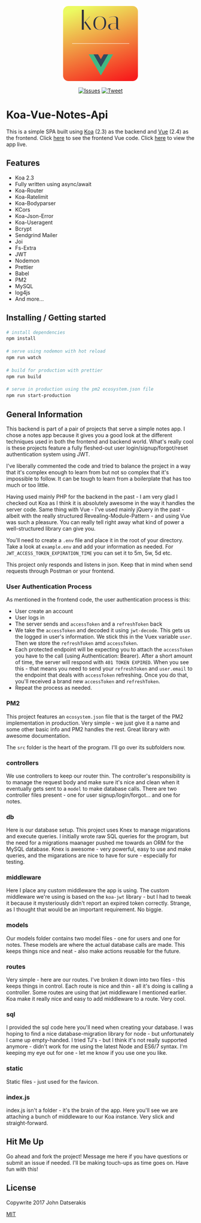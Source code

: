 <p align="center"><a href="https://koa-vue-notes-web.innermonkdesign.com/" target="_blank"><img width="200" src="./src/static/koa-vue-notes-icon.png"></a></p>

<p align="center">
  <a href="http://opensource.org/licenses/MIT"><img src="https://img.shields.io/badge/license-MIT-blue.svg" alt="Issues"></a>
  <a href="https://twitter.com/intent/tweet?url=https%3A%2F%2Fgithub.com%2Fjohndatserakis%2Fkoa-vue-notes-api&text=Check%20out%20koa-vue-notes-api%20on%20GitHub&via=innermonkdesign">
  <img src="https://img.shields.io/twitter/url/https/github.com/johndatserakis/koa-vue-notes-api.svg?style=social" alt="Tweet"></a>
</p>

# Koa-Vue-Notes-Api

This is a simple SPA built using [Koa](http://koajs.com/) (2.3) as the backend and [Vue](https://vuejs.org/) (2.4) as the frontend. Click [here](https://github.com/johndatserakis/koa-vue-notes-web) to see the frontend Vue code. Click [here](https://koa-vue-notes-web.innermonkdesign.com/) to view the app live.

## Features
- Koa 2.3
- Fully written using async/await
- Koa-Router
- Koa-Ratelimit
- Koa-Bodyparser
- KCors
- Koa-Json-Error
- Koa-Useragent
- Bcrypt
- Sendgrind Mailer
- Joi
- Fs-Extra
- JWT
- Nodemon
- Prettier
- Babel
- PM2
- MySQL
- log4js
- And more...

## Installing / Getting started

``` bash
# install dependencies
npm install

# serve using nodemon with hot reload
npm run watch

# build for production with prettier
npm run build

# serve in production using the pm2 ecosystem.json file
npm run start-production
```

## General Information

This backend is part of a pair of projects that serve a simple notes app. I chose a notes app because it gives you a good look at the different techniques used in both the frontend and backend world. What's really cool is these projects feature a fully fleshed-out user login/signup/forgot/reset authentication system using JWT.

I've liberally commented the code and tried to balance the project in a way that it's complex enough to learn from but not so complex that it's impossible to follow. It can be tough to learn from a boilerplate that has too much or too little.

Having used mainly PHP for the backend in the past - I am very glad I checked out Koa as I think it is absolutely awesome in the way it handles the server code. Same thing with Vue - I've used mainly jQuery in the past - albeit with the really structured Revealing-Module-Pattern - and using Vue was such a pleasure. You can really tell right away what kind of power a well-structured library can give you.

You'll need to create a `.env` file and place it in the root of your directory. Take a look at `example.env` and add your information as needed. For `JWT_ACCESS_TOKEN_EXPIRATION_TIME` you can set it to 5m, 5w, 5d etc.

This project only responds and listens in json. Keep that in mind when send requests through Postman or your frontend.

### User Authentication Process

As mentioned in the frontend code, the user authentication process is this:

- User create an account
- User logs in
- The server sends and `accessToken` and a `refreshToken` back
- We take the `accessToken` and decoded it using `jwt-decode`. This gets us the logged in user's information. We stick this in the Vuex variable `user`. Then we store the `refreshToken` amd `accessToken`.
- Each protected endpoint will be expecting you to attach the `accessToken` you have to the call (using Authentication: Bearer). After a short amount of time, the server will respond with `401 TOKEN EXPIRED`. When you see this - that means you need to send your `refreshToken` and `user.email` to the endpoint that deals with `accessToken` refreshing. Once you do that, you'll received a brand new `accessToken` and `refreshToken`.
- Repeat the process as needed.

### PM2

This project features an `ecosystem.json` file that is the target of the PM2 implementation in production. Very simple - we just give it a name and some other basic info and PM2 handles the rest. Great library with awesome documentation.

The `src` folder is the heart of the program. I'll go over its subfolders now.

### controllers

We use controllers to keep our router thin. The controller's responsibility is to manage the request body and make sure it's nice and clean when it eventually gets sent to a `model` to make database calls. There are two controller files present - one for user signup/login/forgot... and one for notes.

### db

Here is our database setup. This project uses Knex to manage migarations and execute queries. I initially wrote raw SQL queries for the program, but the need for a migrations maanager pushed me towards an ORM for the MySQL database. Knex is awesome - very powerful, easy to use and make queries, and the migarations are nice to have for sure - especially for testing.

### middleware

Here I place any custom middleware the app is using. The custom middleware we're using is based on the `koa-jwt` library - but I had to tweak it because it mysteriously didn't report an expired token correctly. Strange, as I thought that would be an important requirement. No biggie.

### models

Our models folder contains two model files - one for users and one for notes. These models are where the actual database calls are made. This keeps things nice and neat - also make actions reusable for the future.

### routes

Very simple - here are our routes. I've broken it down into two files - this keeps things in control. Each route is nice and thin - all it's doing is calling a controller. Some routes are using that jwt middleware I mentioned earlier. Koa make it really nice and easy to add middleware to a route. Very cool.

### sql

I provided the sql code here you'll need when creating your database. I was hoping to find a nice database-migration library for node - but unfortunately I came up empty-handed. I tried TJ's - but I think it's not really supported anymore - didn't work for me using the latest Node and ES6/7 syntax. I'm keeping my eye out for one - let me know if you use one you like.

### static

Static files - just used for the favicon.

### index.js

index.js isn't a folder - it's the brain of the app. Here you'll see we are attaching a bunch of middleware to our Koa instance. Very slick and straight-forward.

## Hit Me Up

Go ahead and fork the project! Message me here if you have questions or submit an issue if needed. I'll be making touch-ups as time goes on. Have fun with this!

## License

Copywrite 2017 John Datserakis

[MIT](http://opensource.org/licenses/MIT)
